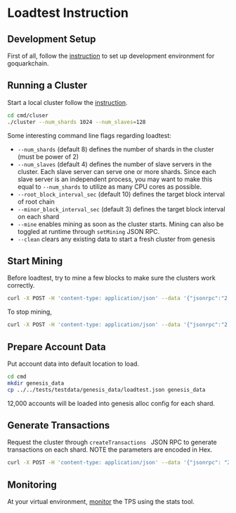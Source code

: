 # Loadtest Instruction

## Development Setup

First of all, follow the [instruction](../../README.md#development-setup) to set up development environment for goquarkchain.
 
## Running a Cluster

Start a local cluster follow the [instruction](../../README.md#running-a-single-cluster-for-local-testing).
```bash
cd cmd/cluser
./cluster --num_shards 1024 --num_slaves=128
```
Some interesting command line flags regarding loadtest:

- `--num_shards` (default 8) defines the number of shards in the cluster (must be power of 2)
- `--num_slaves` (default 4) defines the number of slave servers in the cluster. Each slave server can serve one or more shards. Since each slave server is an independent process, you may want to make this equal to `--num_shards` to utilize as many CPU cores as possible.
- `--root_block_interval_sec` (default 10) defines the target block interval of root chain
- `--minor_block_interval_sec` (default 3) defines the target block interval on each shard
- `--mine` enables mining as soon as the cluster starts. Mining can also be toggled at runtime through `setMining` JSON RPC.
- `--clean` clears any existing data to start a fresh cluster from genesis

## Start Mining
Before loadtest, try to mine a few blocks to make sure the clusters work correctly.

```bash
curl -X POST -H 'content-type: application/json' --data '{"jsonrpc":"2.0","method":"setMining","params":[true],"id":0}' http://127.0.0.1:38491
```
To stop mining,
```bash
curl -X POST -H 'content-type: application/json' --data '{"jsonrpc":"2.0","method":"setMining","params":[false],"id":0}' http://127.0.0.1:38491
```

## Prepare Account Data
Put account data into default location to load.
```bash
cd cmd
mkdir genesis_data
cp ../../tests/testdata/genesis_data/loadtest.json genesis_data
```
12,000 accounts will be loaded into genesis alloc config for each shard.

## Generate Transactions

Request the cluster through `createTransactions ` JSON RPC to generate transactions on each shard. NOTE the parameters are encoded in Hex.

```bash
curl -X POST -H 'content-type: application/json' --data '{"jsonrpc": "2.0","method": "createTransactions","params": [{ "numTxPerShard": "0x186e0","xShardPercent": "0x0"}],"id": 1}' http://127.0.0.1:38491
```
   
## Monitoring

At your virtual environment, [monitor](../../README.md#monitoring-clusters) the TPS using the stats tool.
